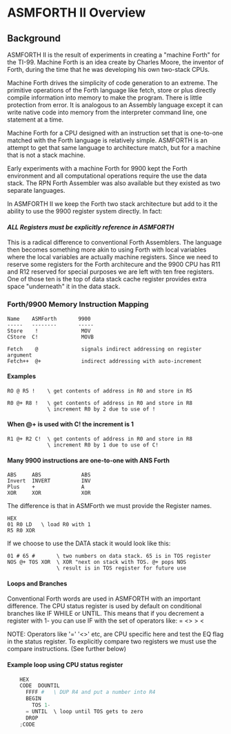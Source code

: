 # ASMFORTH II Overview

## Background
ASMFORTH II is the result of experiments in creating a "machine Forth" for the TI-99. Machine Forth is an idea create by Charles Moore, the inventor of Forth, during the time that he was developing his own two-stack CPUs.

Machine Forth drives the simplicity of code generation to an extreme. The primitive operations of the Forth language like fetch, store or plus directly compile information into memory to make the program. There is little protection from error. It is analogous to an Assembly language except it can write native code into memory from the interpreter command line, one statement at a time. 

Machine Forth for a CPU designed with an instruction set that is one-to-one matched with the Forth language is relatively simple. ASMFORTH is an attempt to get that same language to architecture match, but for a machine that is not a stack machine. 

Early experiments with a machine Forth for 9900 kept the Forth environment and all computational operations require the use the data stack. The RPN Forth Assembler was also available but they existed as two separate languages.

In ASMFORTH II we keep the Forth two stack architecture but add to it the ability to use the 9900 register system directly. In fact:

#### *ALL Registers must be explicitly reference in ASMFORTH*

This is a radical difference to conventional Forth Assemblers. 
The language then becomes something more akin to using Forth with local variables where the local variables are actually machine registers.  Since we need to reserve some registers for the Forth architecure and the 9900 CPU has R11 and R12 reserved for special purposes we are left with ten free registers. One of those ten is the top of data stack cache register provides extra space "underneath" it in the data stack. 

### Forth/9900 Memory Instruction Mapping

    Name    ASMForth       9900 
    -----   --------       -----
    Store    !              MOV 
    CStore  C!              MOVB 

    Fetch    @              signals indirect addressing on register argument
    Fetch++  @+             indirect addressing with auto-increment 


#### Examples
    RO @ R5 !    \ get contents of address in R0 and store in R5 
    
    R0 @+ R8 !   \ get contents of address in R0 and store in R8
                 \ increment R0 by 2 due to use of !  

#### When @+ is used with C! the increment is 1 

    R1 @+ R2 C!  \ get contents of address in R0 and store in R8
                 \ increment R0 by 1 due to use of C!


#### Many 9900 instructions are one-to-one with ANS Forth

    ABS     ABS             ABS 
    Invert  INVERT          INV 
    Plus    +               A 
    XOR     XOR             XOR 

The difference is that in ASMForth we must provide the Register names.

    HEX
    01 R0 LD   \ load R0 with 1 
    R5 R0 XOR  

If we choose to use the DATA stack it would look like this:

    01 # 65 #       \ two numbers on data stack. 65 is in TOS register 
    NOS @+ TOS XOR  \ XOR "next on stack with TOS. @+ pops NOS 
                    \ result is in TOS register for future use 

#### Loops and Branches 

Conventional Forth words are used in ASMFORTH with an important difference. The CPU status register is used by default on conditional branches like IF WHILE or UNTIL.  This means that if you decrement a register with 1-  you can use IF with the set of operators like: =  <>  >  < 

NOTE: Operators like '='  '<>' etc, are CPU specific here and test the EQ flag in the status register. To explicitly compare two registers we must use the compare instructions. (See further below)   

####  Example loop using CPU status register
```python
    HEX
    CODE  DOUNTIL 
      FFFF #   \ DUP R4 and put a number into R4
      BEGIN
        TOS 1-
      = UNTIL  \ loop until TOS gets to zero 
      DROP
    ;CODE

```
